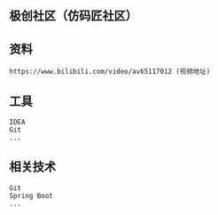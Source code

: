 ## 极创社区（仿码匠社区）

## 资料
    https://www.bilibili.com/video/av65117012 (视频地址)

## 工具
    IDEA
    Git
    ...
    
## 相关技术
    Git
    Spring Boot
    ...